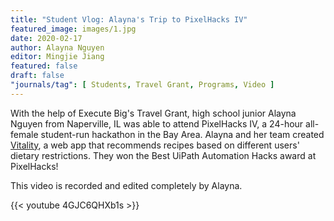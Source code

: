 ```yaml
---
title: "Student Vlog: Alayna's Trip to PixelHacks IV"
featured_image: images/1.jpg
date: 2020-02-17
author: Alayna Nguyen
editor: Mingjie Jiang
featured: false
draft: false
"journals/tag": [ Students, Travel Grant, Programs, Video ]
---
```


With the help of Execute Big's Travel Grant, high school junior Alayna Nguyen from Naperville, IL was able to attend PixelHacks IV, a 24-hour all-female student-run hackathon in the Bay Area. Alayna and her team created [Vitality](https://devpost.com/software/vitality), a web app that recommends recipes based on different users' dietary restrictions. They won the Best UiPath Automation Hacks award at PixelHacks!

This video is recorded and edited completely by Alayna. 

{{< youtube 4GJC6QHXb1s >}}